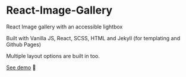 # React-Image-Gallery
React Image gallery with an accessible lightbox

Built with Vanilla JS, React, SCSS, HTML and Jekyll (for templating and Github Pages)

Multiple layout options are built in too.

[See demo](https://eli-nathan.github.io/React-Image-Gallery) 🚀
